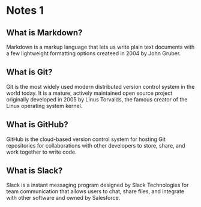 # Notes 1

## What is Markdown?
Markdown is a markup language that lets us write plain text documents with a few lightweight formatting options createed in 2004 by John Gruber. 

## What is Git?
Git is the most widely used modern distributed version control system in the world today. It is a mature, actively maintained open source project originally developed in 2005 by Linus Torvalds, the famous creator of the Linux operating system kernel.

## What is GitHub?
GitHub is the cloud-based version control system for hosting Git repositories for collaborations with other developers to store, share, and work together to write code.

## What is Slack?
 Slack is a instant messaging program designed by Slack Technologies for team communication that allows users to chat, share files, and integrate with other software and owned by Salesforce.
 